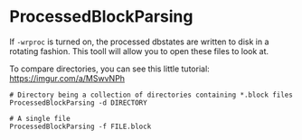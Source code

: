 # ProcessedBlockParsing

If `-wrproc` is turned on, the processed dbstates are written to disk in a rotating fashion. This tooll will allow you to open these files to look at.

To compare directories, you can see this little tutorial: https://imgur.com/a/MSwvNPh

```
# Directory being a collection of directories containing *.block files
ProcessedBlockParsing -d DIRECTORY

# A single file
ProcessedBlockParsing -f FILE.block
```